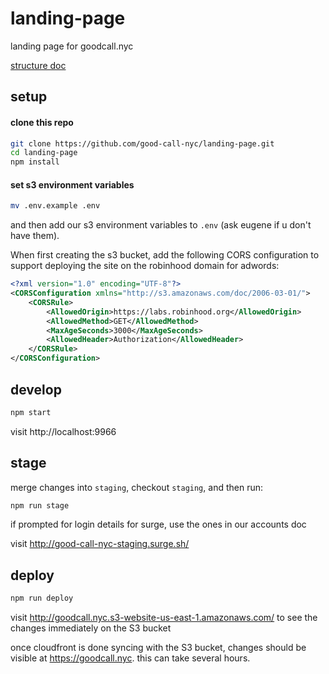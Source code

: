 # landing-page

landing page for goodcall.nyc

[structure doc](./STRUCTURE.md)

## setup

#### clone this repo

```bash
git clone https://github.com/good-call-nyc/landing-page.git
cd landing-page
npm install
```

#### set s3 environment variables

```bash
mv .env.example .env
```

and then add our s3 environment variables to `.env` (ask eugene if u don't have them).

When first creating the s3 bucket, add the following CORS configuration to
support deploying the site on the robinhood domain for adwords:

```xml
<?xml version="1.0" encoding="UTF-8"?>
<CORSConfiguration xmlns="http://s3.amazonaws.com/doc/2006-03-01/">
    <CORSRule>
        <AllowedOrigin>https://labs.robinhood.org</AllowedOrigin>
        <AllowedMethod>GET</AllowedMethod>
        <MaxAgeSeconds>3000</MaxAgeSeconds>
        <AllowedHeader>Authorization</AllowedHeader>
    </CORSRule>
</CORSConfiguration>
```

## develop

```bash
npm start
```

visit http://localhost:9966

## stage

merge changes into `staging`, checkout `staging`, and then run:

```bash
npm run stage
```

if prompted for login details for surge, use the ones in our accounts doc

visit http://good-call-nyc-staging.surge.sh/

## deploy

```bash
npm run deploy
```

visit http://goodcall.nyc.s3-website-us-east-1.amazonaws.com/ to see the changes immediately on the S3 bucket

once cloudfront is done syncing with the S3 bucket, changes should be visible at https://goodcall.nyc. this can take several hours.
